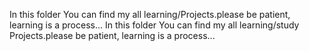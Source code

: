 In this folder You can find my all learning/Projects.please be patient, learning is a process...
In this folder You can find my all learning/study Projects.please be patient, learning is a process...








